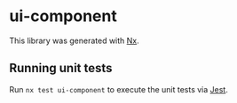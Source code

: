 # ui-component

This library was generated with [Nx](https://nx.dev).

## Running unit tests

Run `nx test ui-component` to execute the unit tests via [Jest](https://jestjs.io).
